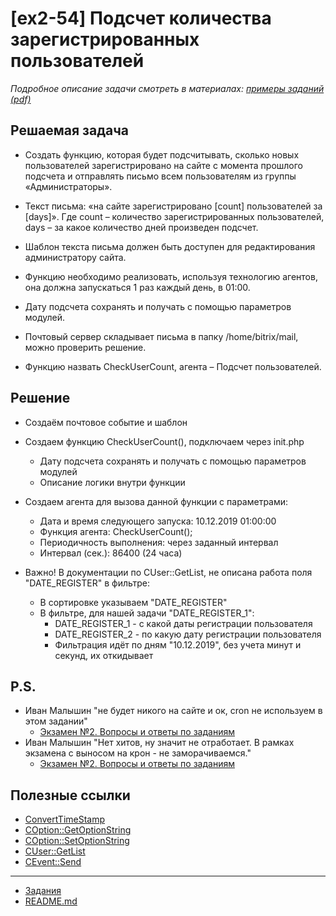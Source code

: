 # [ex2-54] Подсчет количества зарегистрированных пользователей

*Подробное описание задачи смотреть в материалах: [примеры заданий (pdf)](../pubinfo/Ex2AllType.pdf)*

## Решаемая задача 

* Создать функцию, которая будет подсчитывать, сколько новых пользователей зарегистрировано на сайте с момента прошлого подсчета и отправлять письмо всем пользователям из группы «Администраторы».

* Текст письма: «на сайте зарегистрировано [count] пользователей за [days]». Где count – количество зарегистрированных пользователей, days – за какое количество дней произведен подсчет.

* Шаблон текста письма должен быть доступен для редактирования администратору сайта.

* Функцию необходимо реализовать, используя технологию агентов, она должна запускаться 1 раз каждый день, в 01:00.

* Дату подсчета сохранять и получать с помощью параметров модулей.

* Почтовый сервер складывает письма в папку /home/bitrix/mail, можно проверить решение.

* Функцию назвать CheckUserCount, агента – Подсчет пользователей.

## Решение

* Создаём почтовое событие и шаблон

* Создаем функцию CheckUserCount(), подключаем через init.php
    * Дату подсчета сохранять и получать с помощью параметров модулей
    * Описание логики внутри функции
    
* Создаем агента для вызова данной функции с параметрами:
    * Дата и время следующего запуска: 10.12.2019 01:00:00
    * Функция агента: CheckUserCount();
    * Периодичность выполнения: через заданный интервал
    * Интервал (сек.): 86400 (24 часа)
    
* Важно! В документации по CUser::GetList, не описана работа поля "DATE_REGISTER" в фильтре:
    * В сортировке указываем "DATE_REGISTER"
    * В фильтре, для нашей задачи "DATE_REGISTER_1":
        * DATE_REGISTER_1 - с какой даты регистрации пользователя
        * DATE_REGISTER_2 - по какую дату регистрации пользователя
        * Фильтрация идёт по дням "10.12.2019", без учета минут и секунд, их откидывает

## P.S.

* Иван Малышин "не будет никого на сайте и ок, cron не используем в этом задании"
    * [Экзамен №2. Вопросы и ответы по заданиям](https://dev.1c-bitrix.ru/support/forum/forum6/topic91539/?PAGEN_1=2)
* Иван Малышин "Нет хитов, ну значит не отработает. В рамках экзамена с выносом на крон - не заморачиваемся."
    * [Экзамен №2. Вопросы и ответы по заданиям](https://dev.1c-bitrix.ru/community/forums/forum6/topic91539/?PAGEN_1=8)

## Полезные ссылки

* [ConvertTimeStamp](https://dev.1c-bitrix.ru/api_help/main/functions/date/converttimestamp.php)
* [COption::GetOptionString](https://dev.1c-bitrix.ru/api_help/main/reference/coption/getoptionstring.php)
* [COption::SetOptionString](https://dev.1c-bitrix.ru/api_help/main/reference/coption/setoptionstring.php)
* [CUser::GetList](https://dev.1c-bitrix.ru/api_help/main/reference/cuser/getlist.php)
* [CEvent::Send](https://dev.1c-bitrix.ru/api_help/main/reference/cevent/send.php)

____
* [Задания](tasks.md)
* [README.md](../../README.md)